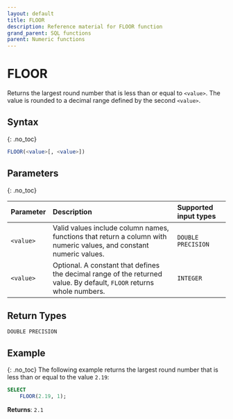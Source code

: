 ```yaml
---
layout: default
title: FLOOR
description: Reference material for FLOOR function
grand_parent: SQL functions
parent: Numeric functions
---
```


# FLOOR

Returns the largest round number that is less than or equal to `<value>`. The value is rounded to a decimal range defined by the second `<value>`.

## Syntax
{: .no_toc}

```sql
FLOOR(<value>[, <value>])
```
## Parameters 
{: .no_toc}

| Parameter | Description                                                                                                                   | Supported input types | 
| :--------- | :----------------------------------------------------------------------------------------------------------------------------- |:-----|
| `<value>`   | Valid values include column names, functions that return a column with numeric values, and constant numeric values.           | `DOUBLE PRECISION` |
| `<value>`   | Optional. A constant that defines the decimal range of the returned value. By default, `FLOOR` returns whole numbers.  | `INTEGER` |

## Return Types
`DOUBLE PRECISION` 

## Example
{: .no_toc}
The following example returns the largest round number that is less than or equal to the value `2.19`: 
```sql
SELECT
    FLOOR(2.19, 1);
```

**Returns**: `2.1`
